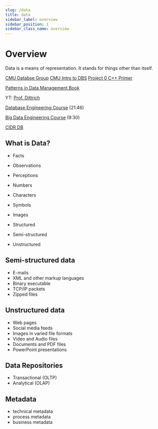 ```yaml
---
slug: /data
title: data
sidebar_label: overview
sidebar_position: 1
sidebar_class_name: overview
---
```


# Overview

Data is a means of representation. It stands for things other than itself.  

[CMU Databse Group](https://www.youtube.com/@CMUDatabaseGroup)
[CMU Intro to DBS](https://www.youtube.com/playlist?list=PLSE8ODhjZXjbj8BMuIrRcacnQh20hmY9g)
[Project 0 C++ Primer](https://15445.courses.cs.cmu.edu/spring2023/project0/)

[Patterns in Data Management Book](https://bigdata.uni-saarland.de/datenbankenlernen/book.pdf)

YT: [Prof. Dittrich](https://www.youtube.com/@jensdit)

[Database Engineering Course](https://www.youtube.com/watch?v=iwRneX7GIGI) (21:46)

[Big Data Engineering Course](https://www.youtube.com/watch?v=Tyg1FVNq40g) (9:30)

[CIDR DB](https://www.youtube.com/@cidrdb/videos)

## What is Data?
- Facts
- Observations
- Perceptions

- Numbers
- Characters
- Symbols

- Images

- Structured
- Semi-structured
- Unstructured

## Semi-structured data
- E-mails
- XML and other markup languages
- Binary executable
- TCP/IP packets
- Zipped files

## Unstructured data
- Web pages
- Social media feeds
- Images in varied file formats
- Video and Audio files
- Documents and PDF files
- PowerPoint presentations

## Data Repositories
- Transactional (OLTP)
- Analytical (OLAP)

## Metadata
- technical metadata
- process metadata
- business metadata
